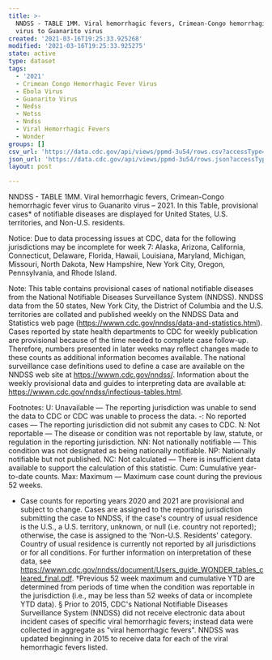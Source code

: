```yaml
---
title: >-
  NNDSS - TABLE 1MM. Viral hemorrhagic fevers, Crimean-Congo hemorrhagic fever
  virus to Guanarito virus
created: '2021-03-16T19:25:33.925268'
modified: '2021-03-16T19:25:33.925275'
state: active
type: dataset
tags:
  - '2021'
  - Crimean Congo Hemorrhagic Fever Virus
  - Ebola Virus
  - Guanarito Virus
  - Nedss
  - Netss
  - Nndss
  - Viral Hemorrhagic Fevers
  - Wonder
groups: []
csv_url: 'https://data.cdc.gov/api/views/ppmd-3u54/rows.csv?accessType=DOWNLOAD'
json_url: 'https://data.cdc.gov/api/views/ppmd-3u54/rows.json?accessType=DOWNLOAD'
layout: post

---
```

NNDSS - TABLE 1MM. Viral hemorrhagic fevers, Crimean-Congo hemorrhagic fever virus to Guanarito virus – 2021. In this Table, provisional cases* of notifiable diseases are displayed for United States, U.S. territories, and Non-U.S. residents.

Notice: Due to data processing issues at CDC, data for the following jurisdictions may be incomplete for week 7: Alaska, Arizona, California, Connecticut, Delaware, Florida, Hawaii, Louisiana, Maryland, Michigan, Missouri, North Dakota, New Hampshire, New York City, Oregon, Pennsylvania, and Rhode Island.

Note: 
This table contains provisional cases of national notifiable diseases from the National Notifiable Diseases Surveillance System (NNDSS). NNDSS data from the 50 states, New York City, the District of Columbia and the U.S. territories are collated and published weekly on the NNDSS Data and Statistics web page (https://wwwn.cdc.gov/nndss/data-and-statistics.html). Cases reported by state health departments to CDC for weekly publication are provisional because of the time needed to complete case follow-up. Therefore, numbers presented in later weeks may reflect changes made to these counts as additional information becomes available. The national surveillance case definitions used to define a case are available on the NNDSS web site at https://wwwn.cdc.gov/nndss/. Information about the weekly provisional data and guides to interpreting data are available at: https://wwwn.cdc.gov/nndss/infectious-tables.html. 

Footnotes:
U: Unavailable — The reporting jurisdiction was unable to send the data to CDC or CDC was unable to process the data.
-: No reported cases — The reporting jurisdiction did not submit any cases to CDC.
N: Not reportable — The disease or condition was not reportable by law, statute, or regulation in the reporting jurisdiction.
NN: Not nationally notifiable — This condition was not designated as being nationally notifiable.
NP: Nationally notifiable but not published.
NC: Not calculated — There is insufficient data available to support the calculation of this statistic.
Cum: Cumulative year-to-date counts.
 Max: Maximum — Maximum case count during the previous 52 weeks.
  * Case counts for reporting years 2020 and 2021 are provisional and subject to change. Cases are assigned to the reporting jurisdiction submitting the case to NNDSS, if the case's country of usual residence is the U.S., a U.S. territory, unknown, or null (i.e. country not reported); otherwise, the case is assigned to the 'Non-U.S. Residents' category. Country of usual residence is currently not reported by all jurisdictions or for all conditions. For further information on interpretation of these data, see https://wwwn.cdc.gov/nndss/document/Users_guide_WONDER_tables_cleared_final.pdf. 
†Previous 52 week maximum and cumulative YTD are determined from periods of time when the condition was reportable in the jurisdiction (i.e., may be less than 52 weeks of data or incomplete YTD data). 
§ Prior to 2015, CDC's National Notifiable Diseases Surveillance System (NNDSS) did not receive electronic data about incident cases of specific viral hemorrhagic fevers; instead data were collected in aggregate as "viral hemorrhagic fevers". NNDSS was updated beginning in 2015 to receive data for each of the viral hemorrhagic fevers listed.
